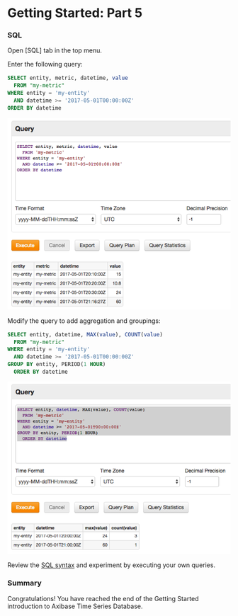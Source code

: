 # Getting Started: Part 5

### SQL

Open [SQL] tab in the top menu.

Enter the following query:

```sql
SELECT entity, metric, datetime, value
  FROM "my-metric"
WHERE entity = 'my-entity'
  AND datetime >= '2017-05-01T00:00:00Z'
ORDER BY datetime
```

![](resources/sql-detailed.png)

Modify the query to add aggregation and groupings:

```sql
SELECT entity, datetime, MAX(value), COUNT(value)
  FROM "my-metric"
WHERE entity = 'my-entity'
  AND datetime >= '2017-05-01T00:00:00Z'
GROUP BY entity, PERIOD(1 HOUR)
  ORDER BY datetime
```

![](resources/sql-grouped.png)

Review the [SQL syntax](../sql/README.md) and experiment by executing your own queries.


### Summary

Congratulations! You have reached the end of the Getting Started introduction to Axibase Time Series Database.
